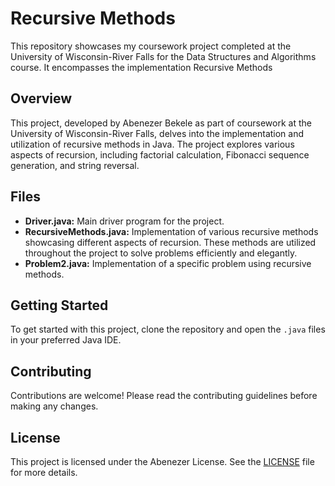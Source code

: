 # Recursive Methods 

This repository showcases my coursework project completed at the University of Wisconsin-River Falls for the Data Structures and Algorithms course. It encompasses the implementation Recursive Methods

## Overview

This project, developed by Abenezer Bekele as part of coursework at the University of Wisconsin-River Falls, delves into the implementation and utilization of recursive methods in Java. The project explores various aspects of recursion, including factorial calculation, Fibonacci sequence generation, and string reversal.

## Files

- **Driver.java:** Main driver program for the project.
- **RecursiveMethods.java:** Implementation of various recursive methods showcasing different aspects of recursion. These methods are utilized throughout the project to solve problems efficiently and elegantly.
- **Problem2.java:** Implementation of a specific problem using recursive methods.

## Getting Started

To get started with this project, clone the repository and open the `.java` files in your preferred Java IDE.

## Contributing

Contributions are welcome! Please read the contributing guidelines before making any changes.

## License

This project is licensed under the Abenezer License. See the [LICENSE](LICENSE) file for more details.
